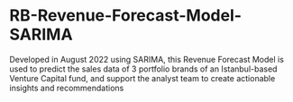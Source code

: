 # RB-Revenue-Forecast-Model-SARIMA
Developed in August 2022 using SARIMA, this Revenue Forecast Model is used to predict the sales data of 3 portfolio brands of an Istanbul-based Venture Capital fund, and support the analyst team to create actionable insights and recommendations
